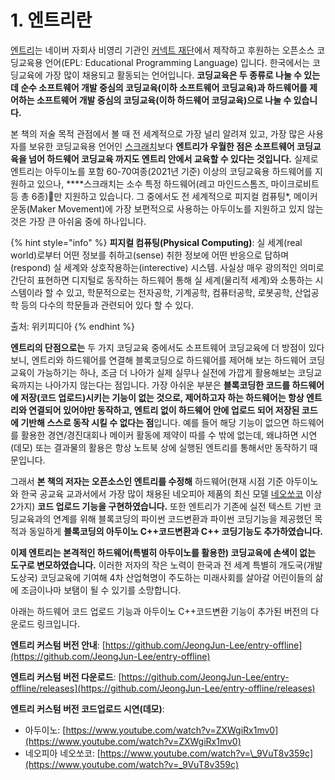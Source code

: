 # 1. 엔트리란

[엔트리](https://play-entry.org)는 네이버 자회사 비영리 기관인 [커넥트 재단](https://connect.or.kr)에서 제작하고 후원하는 오픈소스 코딩교육용 언어\(EPL: Educational Programming Language\) 입니다. 한국에서는 코딩교육에 가장 많이 채용되고 활동되는 언어입니다. **코딩교육은 두 종류로 나눌 수 있는데 순수 소프트웨어 개발 중심의 코딩교육\(이하 소프트웨어 코딩교육\)과 하드웨어를 제어하는 소프트웨어 개발 중심의 코딩교육\(이하 하드웨어 코딩교육\)으로 나눌 수 있습니다.**

본 책의 저술 목적 관점에서 볼 때 전 세계적으로 가장 널리 알려져 있고, 가장 많은 사용자를 보유한 코딩교육용 언어인 [스크래치](https://scratch.mit.edu)보다 **엔트리가 우월한 점은 소프트웨어 코딩교육을 넘어 하드웨어 코딩교육 까지도 엔트리 안에서 교육할 수 있다는 것입니다.** 실제로 엔트리는 아두이노를 포함 60-70여종\(2021년 기준\) 이상의 코딩교육용 하드웨어를 지원하고 있으나, ****스크래치는 소수 특정 하드웨어\(레고 마인드스톰즈, 마이크로비트 등 총 6종\)만 지원하고 있습니다. 그 중에서도 전 세계적으로 피지컬 컴퓨팅\*, 메이커 운동\(Maker Movement\)에 가장 보편적으로 사용하는 아두이노를 지원하고 있지 않는 것은 가장 큰 아쉬움 중에 하나입니다.

{% hint style="info" %}
**피지컬 컴퓨팅\(Physical Computing\)**: 실 세계\(real world\)로부터 어떤 정보를 취하고\(sense\) 취한 정보에 어떤 반응으로 답하며\(respond\) 실 세계와 상호작용하는\(interective\) 시스템. 사실상 매우 광의적인 의미로  간단히 표현하면 디지털로 동작하는 하드웨어 통해 실 세계\(물리적 세계\)와 소통하는 시스템이라 할 수 있고, 학문적으로는 전자공학, 기계공학, 컴퓨터공학, 로봇공학, 산업공학 등의 다수의 학문들과 관련되어 있다 할 수 있다.

출처: 위키피디아
{% endhint %}

**엔트리의 단점으로는** 두 가지 코딩교육 중에서도 소프트웨어 코딩교육에 더 방점이 있다 보니, 엔트리와 하드웨어를 연결해 블록코딩으로 하드웨어를 제어해 보는 하드웨어 코딩교육이 가능하기는 하나, 조금 더 나아가 실제 실무나 실전에 가깝게 활용해보는 코딩교육까지는 나아가지 않는다는 점입니다. 가장 아쉬운 부분은 **블록코딩한 코드를 하드웨어에 저장\(코드 업로드\)시키는 기능이 없는 것으로, 제어하고자 하는 하드웨어는 항상 엔트리와 연결되어 있어야만 동작하고, 엔트리 없이 하드웨어 안에 업로드 되어 저장된 코드에 기반해 스스로 동작 시킬 수 없다는 점**입니다. 예를 들어 해당 기능이 없으면  하드웨어를 활용한 경연/경진대회나 메이커 활동에 제약이 따를 수 밖에 없는데, 왜냐하면 시연\(데모\) 또는 결과물의 활용은 항상 노트북 상에 실행된 엔트리를 통해서만 동작하기 때문입니다.

그래서 **본 책의 저자는 오픈소스인 엔트리를 수정해** 하드웨어\(현재 시점 기준 아두이노와 한국 공교육 교과서에서 가장 많이 채용된 네오피아 제품의 최신 모델 [네오쏘코](http://neobot.co.kr/product/%EB%84%A4%EC%98%A4%EC%8F%98%EC%BD%94/223/) 이상 2가지\) **코드 업로드 기능을 구현하였습니다.** 또한 엔트리가 기존에 실전 텍스트 기반 코딩교육과의 연계를 위해 블록코딩의 파이썬 코드변환과 파이썬 코딩기능을 제공했던 목적과 동일하게 **블록코딩의 아두이노 C++코드변환과 C++ 코딩기능도 추가하였습니다.** 

**이제 엔트리는 본격적인 하드웨어\(특별히 아두이노를 활용한\) 코딩교육에 손색이 없는 도구로 변모하였습니다.** 이러한 저자의 작은 노력이 한국과 전 세계 특별히 개도국\(개발도상국\) 코딩교육에 기여해 4차 산업혁명이 주도하는 미래사회를 살아갈 어린이들의 삶에 조금이나마 보탬이 될 수 있기를 소망합니다.

아래는 하드웨어 코드 업로드 기능과 아두이노 C++코드변환 기능이 추가된 버전의 다운로드 링크입니다.

**엔트리 커스텀 버전 안내**: [https://github.com/JeongJun-Lee/entry-offline](https://github.com/JeongJun-Lee/entry-offline)

**엔트리 커스텀 버전 다운로드**:  [https://github.com/JeongJun-Lee/entry-offline/releases](https://github.com/JeongJun-Lee/entry-offline/releases)

**엔트리 커스텀 버전 코드업로드 시연\(데모\)**:

* 아두이노: [https://www.youtube.com/watch?v=ZXWgiRx1mv0](https://www.youtube.com/watch?v=ZXWgiRx1mv0)
* 네오피아 네오쏘코: [https://www.youtube.com/watch?v=\_9VuT8v359c](https://www.youtube.com/watch?v=_9VuT8v359c)

